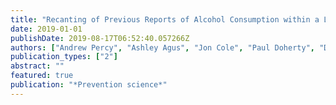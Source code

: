 ```yaml
---
title: "Recanting of Previous Reports of Alcohol Consumption within a Large-Scale Clustered Randomised Control Trial"
date: 2019-01-01
publishDate: 2019-08-17T06:52:40.057266Z
authors: ["Andrew Percy", "Ashley Agus", "Jon Cole", "Paul Doherty", "David Foxcroft", "Séamus Harvey", "Michael McKay", "Lynn Murphy", "Harry Sumnall"]
publication_types: ["2"]
abstract: ""
featured: true
publication: "*Prevention science*"
---
```


